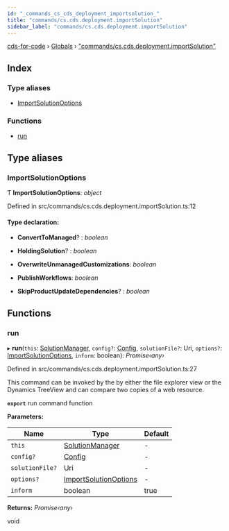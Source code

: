 ```yaml
---
id: "_commands_cs_cds_deployment_importsolution_"
title: "commands/cs.cds.deployment.importSolution"
sidebar_label: "commands/cs.cds.deployment.importSolution"
---
```


[cds-for-code](../index.md) › [Globals](../globals.md) › ["commands/cs.cds.deployment.importSolution"](_commands_cs_cds_deployment_importsolution_.md)

## Index

### Type aliases

* [ImportSolutionOptions](_commands_cs_cds_deployment_importsolution_.md#importsolutionoptions)

### Functions

* [run](_commands_cs_cds_deployment_importsolution_.md#run)

## Type aliases

###  ImportSolutionOptions

Ƭ **ImportSolutionOptions**: *object*

Defined in src/commands/cs.cds.deployment.importSolution.ts:12

#### Type declaration:

* **ConvertToManaged**? : *boolean*

* **HoldingSolution**? : *boolean*

* **OverwriteUnmanagedCustomizations**: *boolean*

* **PublishWorkflows**: *boolean*

* **SkipProductUpdateDependencies**? : *boolean*

## Functions

###  run

▸ **run**(`this`: [SolutionManager](../classes/_components_solutions_solutionmanager_.solutionmanager.md), `config?`: [Config](../interfaces/_api_cds_webapi_cdswebapi_.cdswebapi.config.md), `solutionFile?`: Uri, `options?`: [ImportSolutionOptions](_commands_cs_cds_deployment_importsolution_.md#importsolutionoptions), `inform`: boolean): *Promise‹any›*

Defined in src/commands/cs.cds.deployment.importSolution.ts:27

This command can be invoked by the by either the file explorer view or the Dynamics TreeView
and can compare two copies of a web resource.

**`export`** run command function

**Parameters:**

Name | Type | Default |
------ | ------ | ------ |
`this` | [SolutionManager](../classes/_components_solutions_solutionmanager_.solutionmanager.md) | - |
`config?` | [Config](../interfaces/_api_cds_webapi_cdswebapi_.cdswebapi.config.md) | - |
`solutionFile?` | Uri | - |
`options?` | [ImportSolutionOptions](_commands_cs_cds_deployment_importsolution_.md#importsolutionoptions) | - |
`inform` | boolean | true |

**Returns:** *Promise‹any›*

void
